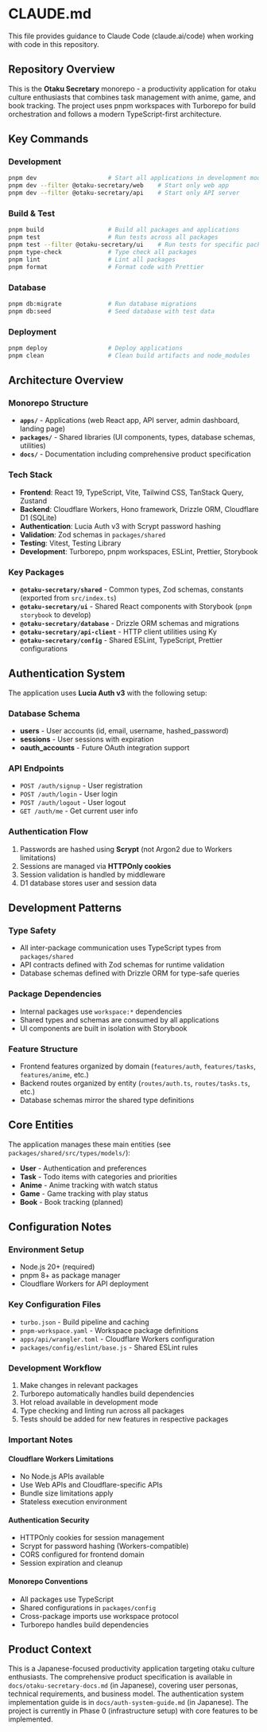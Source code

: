# CLAUDE.md

This file provides guidance to Claude Code (claude.ai/code) when working with code in this repository.

## Repository Overview

This is the **Otaku Secretary** monorepo - a productivity application for otaku culture enthusiasts that combines task management with anime, game, and book tracking. The project uses pnpm workspaces with Turborepo for build orchestration and follows a modern TypeScript-first architecture.

## Key Commands

### Development
```bash
pnpm dev                    # Start all applications in development mode
pnpm dev --filter @otaku-secretary/web    # Start only web app
pnpm dev --filter @otaku-secretary/api    # Start only API server
```

### Build & Test
```bash
pnpm build                  # Build all packages and applications
pnpm test                   # Run tests across all packages
pnpm test --filter @otaku-secretary/ui    # Run tests for specific package
pnpm type-check             # Type check all packages
pnpm lint                   # Lint all packages
pnpm format                 # Format code with Prettier
```

### Database
```bash
pnpm db:migrate             # Run database migrations
pnpm db:seed                # Seed database with test data
```

### Deployment
```bash
pnpm deploy                 # Deploy applications
pnpm clean                  # Clean build artifacts and node_modules
```

## Architecture Overview

### Monorepo Structure
- **`apps/`** - Applications (web React app, API server, admin dashboard, landing page)
- **`packages/`** - Shared libraries (UI components, types, database schemas, utilities)
- **`docs/`** - Documentation including comprehensive product specification

### Tech Stack
- **Frontend**: React 19, TypeScript, Vite, Tailwind CSS, TanStack Query, Zustand
- **Backend**: Cloudflare Workers, Hono framework, Drizzle ORM, Cloudflare D1 (SQLite)
- **Authentication**: Lucia Auth v3 with Scrypt password hashing
- **Validation**: Zod schemas in `packages/shared`
- **Testing**: Vitest, Testing Library
- **Development**: Turborepo, pnpm workspaces, ESLint, Prettier, Storybook

### Key Packages
- **`@otaku-secretary/shared`** - Common types, Zod schemas, constants (exported from `src/index.ts`)
- **`@otaku-secretary/ui`** - Shared React components with Storybook (`pnpm storybook` to develop)
- **`@otaku-secretary/database`** - Drizzle ORM schemas and migrations
- **`@otaku-secretary/api-client`** - HTTP client utilities using Ky
- **`@otaku-secretary/config`** - Shared ESLint, TypeScript, Prettier configurations

## Authentication System

The application uses **Lucia Auth v3** with the following setup:

### Database Schema
- **users** - User accounts (id, email, username, hashed_password)
- **sessions** - User sessions with expiration
- **oauth_accounts** - Future OAuth integration support

### API Endpoints
- `POST /auth/signup` - User registration
- `POST /auth/login` - User login
- `POST /auth/logout` - User logout
- `GET /auth/me` - Get current user info

### Authentication Flow
1. Passwords are hashed using **Scrypt** (not Argon2 due to Workers limitations)
2. Sessions are managed via **HTTPOnly cookies**
3. Session validation is handled by middleware
4. D1 database stores user and session data

## Development Patterns

### Type Safety
- All inter-package communication uses TypeScript types from `packages/shared`
- API contracts defined with Zod schemas for runtime validation
- Database schemas defined with Drizzle ORM for type-safe queries

### Package Dependencies
- Internal packages use `workspace:*` dependencies
- Shared types and schemas are consumed by all applications
- UI components are built in isolation with Storybook

### Feature Structure
- Frontend features organized by domain (`features/auth`, `features/tasks`, `features/anime`, etc.)
- Backend routes organized by entity (`routes/auth.ts`, `routes/tasks.ts`, etc.)
- Database schemas mirror the shared type definitions

## Core Entities

The application manages these main entities (see `packages/shared/src/types/models/`):
- **User** - Authentication and preferences
- **Task** - Todo items with categories and priorities
- **Anime** - Anime tracking with watch status
- **Game** - Game tracking with play status
- **Book** - Book tracking (planned)

## Configuration Notes

### Environment Setup
- Node.js 20+ (required)
- pnpm 8+ as package manager
- Cloudflare Workers for API deployment

### Key Configuration Files
- `turbo.json` - Build pipeline and caching
- `pnpm-workspace.yaml` - Workspace package definitions
- `apps/api/wrangler.toml` - Cloudflare Workers configuration
- `packages/config/eslint/base.js` - Shared ESLint rules

### Development Workflow
1. Make changes in relevant packages
2. Turborepo automatically handles build dependencies
3. Hot reload available in development mode
4. Type checking and linting run across all packages
5. Tests should be added for new features in respective packages

### Important Notes

#### Cloudflare Workers Limitations
- No Node.js APIs available
- Use Web APIs and Cloudflare-specific APIs
- Bundle size limitations apply
- Stateless execution environment

#### Authentication Security
- HTTPOnly cookies for session management
- Scrypt for password hashing (Workers-compatible)
- CORS configured for frontend domain
- Session expiration and cleanup

#### Monorepo Conventions
- All packages use TypeScript
- Shared configurations in `packages/config`
- Cross-package imports use workspace protocol
- Turborepo handles build dependencies

## Product Context

This is a Japanese-focused productivity application targeting otaku culture enthusiasts. The comprehensive product specification is available in `docs/otaku-secretary-docs.md` (in Japanese), covering user personas, technical requirements, and business model. The authentication system implementation guide is in `docs/auth-system-guide.md` (in Japanese). The project is currently in Phase 0 (infrastructure setup) with core features to be implemented.